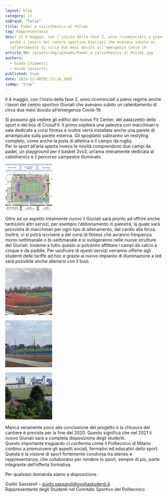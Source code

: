 ```yaml
---
layout: blog
category: it
noBrand: "false"
title: Padel e calisthenics al Polimi
tag: Rappresentanza
desc: Il 4 maggio, con l’inizio della fase 2, sono ricominciati a pieno regime
  anche i lavori del centro sportivo Giuriati che avevano subito un
  rallentamento di circa due mesi dovuto all’emergenza Covid-19
article_th: /assets/img/uploads/Padel_e_calisthenics_al_Polimi.jpg
authors:
  - Giada Chiametti
  - Guido Sassaroli
published: true
date: 2020-12-08T02:21:24.369Z
isAmp: "true"
---
```

Il 4 maggio, con l’inizio della fase 2, sono ricominciati a pieno regime anche i lavori del centro sportivo Giuriati che avevano subito un rallentamento di circa due mesi dovuto all’emergenza Covid-19.

Si possono già vedere gli edifici del nuovo Fit Center, del palazzetto dello sport e del box di CrossFit. Il primo ospiterà una palestra con macchinari e sale dedicate a corsi fitness e inoltre verrà installata anche una parete di arrampicata sulla parete esterna. Gli spogliatoi subiranno un restyling completo, come anche la pista di atletica e il campo da rugby.\
Per lo sport all’aria aperta invece le novità comprendono due campi da padel, un playground per il basket 3vs3, un’area interamente dedicata al calisthenics e il percorso campestre illuminato.

![](/assets/img/uploads/giuriati-1.jpg)

Oltre ad un aspetto totalmente nuovo il Giuriati sarà pronto ad offrire anche tantissimi altri servizi, per esempio l’abbonamento in palestra, la quale sarà provvista di macchinari per ogni tipo di allenamento, dal cardio alla forza. Inoltre, ci si potrà iscrivere a dei corsi di fitness che avranno frequenza mono-settimanale o bi-settimanale e si svolgeranno nelle nuove strutture del Giuriati. Insieme a tutto questo si potranno affittare i campi da calcio a cinque e da paddle. Per usufruire di questi servizi verranno offerte agli studenti delle tariffe ad hoc e grazie al nuovo impianto di illuminazione a led sarà possibile anche allenarsi con il buio.

![](/assets/img/uploads/giuriati_panoramica-150x150.jpg)

![](/assets/img/uploads/giuriati-2.jpg)

![](/assets/img/uploads/giuriati-3.jpg)

Manca veramente poco alla conclusione del progetto e la chiusura del cantiere è prevista per la fine del 2020. Questo significa che nel 2021 il nuovo Giuriati sarà a completa disposizione degli studenti.\
Questo importante traguardo ci conferma come il Politecnico di Milano continui a promuovere gli aspetti sociali, formativi ed educativi dello sport. Questa è la visione di sport fortemente condivisa tra ateneo e rappresentanza, che collaborano per rendere lo sport, sempre di più, parte integrante dell’offerta formativa.

Per qualsiasi domanda siamo a disposizione.

Guido Sassaroli – [guido.sassaroli@svoltastudenti.it](guido.sassaroli@svoltastudenti.it)\
Rappresentante degli Studenti nel Comitato Sportivo del Politecnico